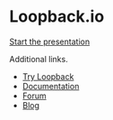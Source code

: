 Loopback.io
=============

[Start the presentation](http://thaiat.github.io/keynote-loopback)

Additional links.

 - [Try Loopback](http://strongloop.com/get-started)
 - [Documentation](http://docs.strongloop.com)
 - [Forum](http://groups.google.com/forum/#!forum/strongloop)
 - [Blog](https://strongloop.com/strongblog)